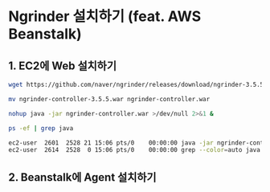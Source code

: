 # Ngrinder 설치하기 (feat. AWS Beanstalk)

## 1. EC2에 Web 설치하기

```bash
wget https://github.com/naver/ngrinder/releases/download/ngrinder-3.5.5-20210430/ngrinder-controller-3.5.5.war
```

```bash
mv ngrinder-controller-3.5.5.war ngrinder-controller.war
```

```bash
nohup java -jar ngrinder-controller.war >/dev/null 2>&1 &
```


```bash
ps -ef | grep java
```

```bash
ec2-user  2601  2528 21 15:06 pts/0    00:00:00 java -jar ngrinder-controller.war
ec2-user  2614  2528  0 15:06 pts/0    00:00:00 grep --color=auto java
```


## 2. Beanstalk에 Agent 설치하기